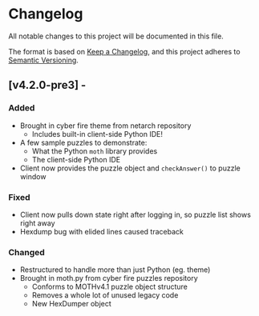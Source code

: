# Changelog
All notable changes to this project will be documented in this file.

The format is based on [Keep a Changelog](https://keepachangelog.com/en/1.0.0/),
and this project adheres to [Semantic Versioning](https://semver.org/spec/v2.0.0.html).

## [v4.2.0-pre3] - 
### Added
- Brought in cyber fire theme from netarch repository
  - Includes built-in client-side Python IDE!
- A few sample puzzles to demonstrate:
  - What the Python `moth` library provides
  - The client-side Python IDE
- Client now provides the puzzle object and `checkAnswer()` to puzzle window

### Fixed
- Client now pulls down state right after logging in, so puzzle list shows right away
- Hexdump bug with elided lines caused traceback

### Changed
- Restructured to handle more than just Python (eg. theme)
- Brought in moth.py from cyber fire puzzles repository
  - Conforms to MOTHv4.1 puzzle object structure
  - Removes a whole lot of unused legacy code
  - New HexDumper object
